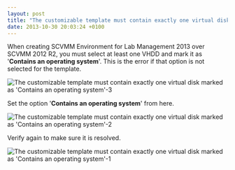 ```yaml
---
layout: post
title: "The customizable template must contain exactly one virtual disk marked as 'Contains an operating system'"
date: 2013-10-30 20:03:24 +0100
---
```


When creating SCVMM Environment for Lab Management 2013 over SCVMM 2012 R2, you must select at least one VHDD and mark it as '**Contains an operating system**'. This is the error if that option is not selected for the template.

![The customizable template must contain exactly one virtual disk marked as 'Contains an operating system'-3](/assets/img/2013/10/the-customizable-template-must-contain-exactly-one-virtual-disk-marked-a-s-contains-an-operating-system-31.jpg)

Set the option '**Contains an operating system**' from here.

![The customizable template must contain exactly one virtual disk marked as 'Contains an operating system'-2](/assets/img/2013/10/the-customizable-template-must-contain-exactly-one-virtual-disk-marked-a-s-contains-an-operating-system2.jpg)

Verify again to make sure it is resolved.

![The customizable template must contain exactly one virtual disk marked as 'Contains an operating system'-1](/assets/img/2013/10/the-customizable-template-must-contain-exactly-one-virtual-disk-marked-a-s-contains-an-operating-system-1.jpg)
